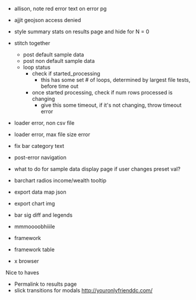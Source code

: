 - allison, note red error text on error pg
- ajjit geojson access denied
- style summary stats on results page and hide for N = 0

- stitch together
    - post default sample data
    - post non default sample data
    - loop status
        - check if started_processing
            - this has some set # of loops, determined by largest file tests, before time out
        - once started processing, check if num rows processed is changing
            - give this some timeout, if it's not changing, throw timeout error


- loader error, non csv file
- loader error, max file size error
- fix bar category text

- post-error navigation

- what to do for sample data display page if user changes preset val?
- barchart radios income/wealth tooltip
- export data map json
- export chart img
- bar sig diff and legends




- mmmoooobhiiile

- framework
- framework table

- x browser


Nice to haves
- Permalink to results page
- slick transitions for modals http://youronlyfrienddc.com/

